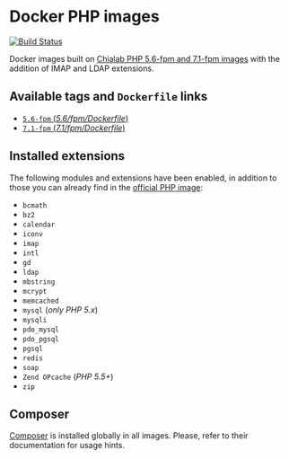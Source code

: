# Docker PHP images
[![Build Status](https://travis-ci.org/lamasbr/docker-php.svg?branch=master)](https://travis-ci.org/lamasbr/docker-php)

Docker images built on [Chialab PHP 5.6-fpm and 7.1-fpm images](https://hub.docker.com/r/chialab/php/) with the addition of IMAP and LDAP extensions.

## Available tags and `Dockerfile` links
- [`5.6-fpm` (_5.6/fpm/Dockerfile_)](https://github.com/lamasbr/docker-php/blob/master/5.6/fpm/Dockerfile)
- [`7.1-fpm` (_7.1/fpm/Dockerfile_)](https://github.com/lamasbr/docker-php/blob/master/7.1/fpm/Dockerfile)

## Installed extensions
The following modules and extensions have been enabled, in addition to those you can already find in the [official PHP image](https://hub.docker.com/r/_/php/):

- `bcmath`
- `bz2`
- `calendar`
- `iconv`
- `imap`
- `intl`
- `gd`
- `ldap`
- `mbstring`
- `mcrypt`
- `memcached`
- `mysql` (_only PHP 5.x_)
- `mysqli`
- `pdo_mysql`
- `pdo_pgsql`
- `pgsql`
- `redis`
- `soap`
- `Zend OPcache` (_PHP 5.5+_)
- `zip`

## Composer
[Composer](https://getcomposer.org) is installed globally in all images. Please, refer to their documentation for usage hints.
